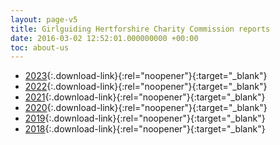 ```yaml
---
layout: page-v5
title: Girlguiding Hertforshire Charity Commission reports
date: 2016-03-02 12:52:01.000000000 +00:00
toc: about-us
---
```


- [2023](/assets/docs/2024/2023-charity-commission-report.pdf "Girlguiding Hertfordshire Unaudited Financial Statements 2023"){:.download-link}{:rel="noopener"}{:target="_blank"}
- [2022](/assets/docs/2023/2022-charity-commission-report.pdf "Girlguiding Hertfordshire Unaudited Financial Statements 2022"){:.download-link}{:rel="noopener"}{:target="_blank"}
- [2021](/assets/docs/accounts/FY21-financial-statements.pdf "Girlguiding Hertfordshire Unaudited Financial Statements 2021"){:.download-link}{:rel="noopener"}{:target="_blank"}
- [2020](/wp-content/uploads/2021/07/Financial-Statements-ye-31.12.20.pdf "Girlguiding Hertfordshire Unaudited Financial Statements 2020"){:.download-link}{:rel="noopener"}{:target="_blank"}
- [2019](/wp-content/uploads/2021/05/Charity-Commission-Report-2019.pdf "Girlguiding Hertfordshire Charity Commission Report 2019"){:.download-link}{:rel="noopener"}{:target="_blank"}
- [2018](/wp-content/uploads/2021/05/Charity-Commission-Report-2018.pdf "Girlguiding Hertfordshire Charity Commission Report 2018"){:.download-link}{:rel="noopener"}{:target="_blank"}
